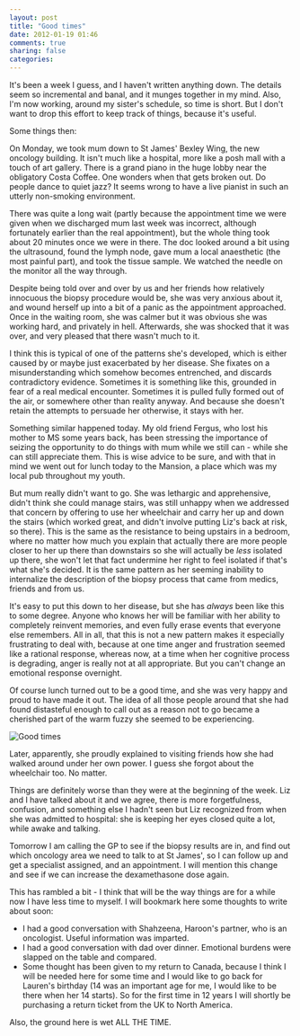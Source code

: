 ```yaml
---
layout: post
title: "Good times"
date: 2012-01-19 01:46
comments: true
sharing: false
categories: 
---
```


It's been a week I guess, and I haven't written anything down. The details seem so incremental and banal, and it munges together in my mind. Also, I'm now working, around my sister's schedule, so time is short. But I don't want to drop this effort to keep track of things, because it's useful.

Some things then:

On Monday, we took mum down to St James' Bexley Wing, the new oncology building. It isn't much like a hospital, more like a posh mall with a touch of art gallery. There is a grand piano in the huge lobby near the obligatory Costa Coffee. One wonders when that gets broken out. Do people dance to quiet jazz? It seems wrong to have a live pianist in such an utterly non-smoking environment.

There was quite a long wait (partly because the appointment time we were given when we discharged mum last week was incorrect, although fortunately earlier than the real appointment), but the whole thing took about 20 minutes once we were in there. The doc looked around a bit using the ultrasound, found the lymph node, gave mum a local anaesthetic (the most painful part), and took the tissue sample. We watched the needle on the monitor all the way through.

Despite being told over and over by us and her friends how relatively innocuous the biopsy procedure would be, she was very anxious about it, and wound herself up into a bit of a panic as the appointment approached. Once in the waiting room, she was calmer but it was obvious she was working hard, and privately in hell. Afterwards, she was shocked that it was over, and very pleased that there wasn't much to it.

I think this is typical of one of the patterns she's developed, which is either caused by or maybe just exacerbated by her disease. She fixates on a misunderstanding which somehow becomes entrenched, and discards contradictory evidence. Sometimes it is something like this, grounded in fear of a real medical encounter. Sometimes it is pulled fully formed out of the air, or somewhere other than reality anyway. And because she doesn't retain the attempts to persuade her otherwise, it stays with her.

Something similar happened today. My old friend Fergus, who lost his mother to MS some years back, has been stressing the importance of seizing the opportunity to do things with mum while we still can - while she can still appreciate them. This is wise advice to be sure, and with that in mind we went out for lunch today to the Mansion, a place which was my local pub throughout my youth. 

But mum really didn't want to go. She was lethargic and apprehensive, didn't think she could manage stairs, was still unhappy when we addressed that concern by offering to use her wheelchair and carry her up and down the stairs (which worked great, and didn't involve putting Liz's back at risk, so there). This is the same as the resistance to being upstairs in a bedroom, where no matter how much you explain that actually there are more people closer to her up there than downstairs so she will actually be _less_ isolated up there, she won't let that fact undermine her right to feel isolated if that's what she's decided. It is the same pattern as her seeming inability to internalize the description of the biopsy process that came from medics, friends and from us.

It's easy to put this down to her disease, but she has _always_ been like this to some degree. Anyone who knows her will be familiar with her ability to completely reinvent memories, and even fully erase events that everyone else remembers. All in all, that this is not a new pattern makes it especially frustrating to deal with, because at one time anger and frustration seemed like a rational response, whereas now, at a time when her cognitive process is degrading, anger is really not at all appropriate. But you can't change an emotional response overnight.

Of course lunch turned out to be a good time, and she was very happy and proud to have made it out. The idea of all those people around that she had found distasteful enough to call out as a reason not to go became a cherished part of the warm fuzzy she seemed to be experiencing.

![Good times](http://farm8.staticflickr.com/7170/6720122283_5319425d3f_z_d.jpg)

Later, apparently, she proudly explained to visiting friends how she had walked around under her own power. I guess she forgot about the wheelchair too. No matter.

Things are definitely worse than they were at the beginning of the week. Liz and I have talked about it and we agree, there is more forgetfulness, confusion, and something else I hadn't seen but Liz recognized from when she was admitted to hospital: she is keeping her eyes closed quite a lot, while awake and talking.

Tomorrow I am calling the GP to see if the biopsy results are in, and find out which oncology area we need to talk to at St James', so I can follow up and get a specialist assigned, and an appointment. I will mention this change and see if we can increase the dexamethasone dose again.

This has rambled a bit - I think that will be the way things are for a while now I have less time to myself. I will bookmark here some thoughts to write about soon:

* I had a good conversation with Shahzeena, Haroon's partner, who is an oncologist. Useful information was imparted.
* I had a good conversation with dad over dinner. Emotional burdens were slapped on the table and compared.
* Some thought has been given to my return to Canada, because I think I will be needed here for some time and I would like to go back for Lauren's birthday (14 was an important age for me, I would like to be there when her 14 starts). So for the first time in 12 years I will shortly be purchasing a return ticket from the UK to North America.

Also, the ground here is wet ALL THE TIME.